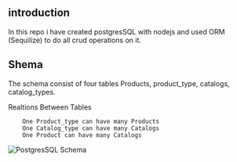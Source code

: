 ## introduction
In this repo i have created postgresSQL with nodejs and used ORM (Sequilize) to do all crud operations on it.


## Shema
The schema consist of four tables Products, product_type, catalogs, catalog_types.

Realtions Between Tables
```
    One Product_type can have many Products
    One Catalog_type can have many Catalogs
    One Product can have many Catalogs
```

![PostgresSQL Schema](https://i.ibb.co/bb6hnj8/schema.jpg)
